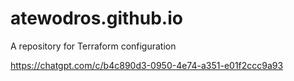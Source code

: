 # atewodros.github.io
A repository for Terraform configuration


https://chatgpt.com/c/b4c890d3-0950-4e74-a351-e01f2ccc9a93

